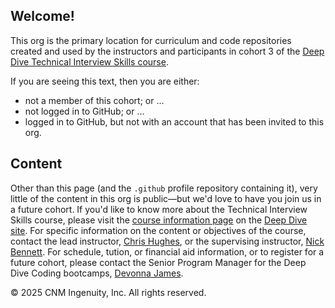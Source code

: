 ## Welcome!

This org is the primary location for curriculum and code repositories created and used by the instructors and participants in cohort 3 of the [Deep Dive Technical Interview Skills course](https://deepdivecoding.com/technical-interview-skills/). 

If you are seeing this text, then you are either:

- not a member of this cohort; or ...
- not logged in to GitHub; or ...
- logged in to GitHub, but not with an account that has been invited to this org.

## Content

Other than this page (and the `.github` profile repository containing it), very little of the content in this org is public&mdash;but we'd love to have you join us in a future cohort. If you'd like to know more about the Technical Interview Skills course, please visit the [course information page](https://deepdivecoding.com/technical-interview-skills/) on the [Deep Dive site](https://deepdivecoding.com). For specific information on the content or objectives of the course, contact the lead instructor, [Chris Hughes](https://github.com/cfhughes), or the supervising instructor, [Nick Bennett](https://github.com/nick-bennett). For schedule, tution, or financial aid information, or to register for a future cohort, please contact the Senior Program Manager for the Deep Dive Coding bootcamps, [Devonna James](mailto:djames42@cnm.edu).

&copy; 2025 CNM Ingenuity, Inc. All rights reserved.
